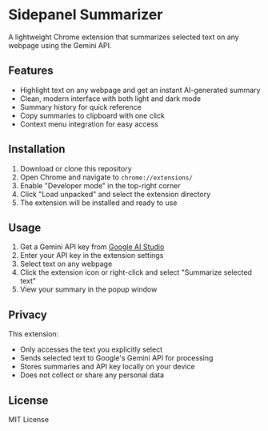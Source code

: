 # Sidepanel Summarizer

A lightweight Chrome extension that summarizes selected text on any webpage using the Gemini API.

## Features

- Highlight text on any webpage and get an instant AI-generated summary
- Clean, modern interface with both light and dark mode
- Summary history for quick reference
- Copy summaries to clipboard with one click
- Context menu integration for easy access

## Installation

1. Download or clone this repository
2. Open Chrome and navigate to `chrome://extensions/`
3. Enable "Developer mode" in the top-right corner
4. Click "Load unpacked" and select the extension directory
5. The extension will be installed and ready to use

## Usage

1. Get a Gemini API key from [Google AI Studio](https://aistudio.google.com/)
2. Enter your API key in the extension settings
3. Select text on any webpage
4. Click the extension icon or right-click and select "Summarize selected text"
5. View your summary in the popup window

## Privacy

This extension:
- Only accesses the text you explicitly select
- Sends selected text to Google's Gemini API for processing
- Stores summaries and API key locally on your device
- Does not collect or share any personal data

## License

MIT License
